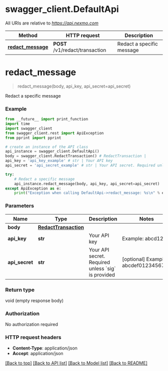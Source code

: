 # swagger_client.DefaultApi

All URIs are relative to *https://api.nexmo.com*

Method | HTTP request | Description
------------- | ------------- | -------------
[**redact_message**](DefaultApi.md#redact_message) | **POST** /v1/redact/transaction | Redact a specific message

# **redact_message**
> redact_message(body, api_key, api_secret=api_secret)

Redact a specific message

### Example
```python
from __future__ import print_function
import time
import swagger_client
from swagger_client.rest import ApiException
from pprint import pprint

# create an instance of the API class
api_instance = swagger_client.DefaultApi()
body = swagger_client.RedactTransaction() # RedactTransaction | 
api_key = 'api_key_example' # str | Your API key
api_secret = 'api_secret_example' # str | Your API secret. Required unless `sig` is provided (optional)

try:
    # Redact a specific message
    api_instance.redact_message(body, api_key, api_secret=api_secret)
except ApiException as e:
    print("Exception when calling DefaultApi->redact_message: %s\n" % e)
```

### Parameters

Name | Type | Description  | Notes
------------- | ------------- | ------------- | -------------
 **body** | [**RedactTransaction**](RedactTransaction.md)|  | 
 **api_key** | **str**| Your API key | Example: abcd1234
 **api_secret** | **str**| Your API secret. Required unless &#x60;sig&#x60; is provided | [optional] Example: abcdef0123456789

### Return type

void (empty response body)

### Authorization

No authorization required

### HTTP request headers

 - **Content-Type**: application/json
 - **Accept**: application/json

[[Back to top]](#) [[Back to API list]](../README.md#documentation-for-api-endpoints) [[Back to Model list]](../README.md#documentation-for-models) [[Back to README]](../README.md)

